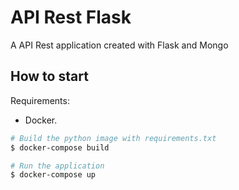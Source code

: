 # API Rest Flask
A API Rest application created with Flask and Mongo

## How to start
Requirements:
  - Docker.

```sh
# Build the python image with requirements.txt
$ docker-compose build

# Run the application
$ docker-compose up
```